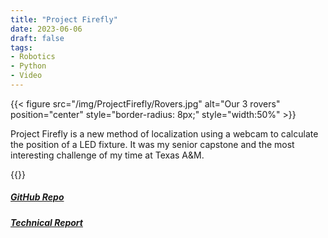 ```yaml
---
title: "Project Firefly"
date: 2023-06-06
draft: false
tags:
- Robotics
- Python
- Video
---
```


{{< figure src="/img/ProjectFirefly/Rovers.jpg" alt="Our 3 rovers" position="center" style="border-radius: 8px;" style="width:50%" >}}

Project Firefly is a new method of localization using a webcam to calculate the position of a LED fixture. It was my senior capstone and the most interesting challenge of my time at Texas A&M. 

{{<youtube MSs9HHhLadw>}} 


##### [GitHub Repo](https://github.com/Will-Morr/ProjectFirefly)
##### [Technical Report](/img/ProjectFirefly/FireFly_Technical_Report.pdf)
